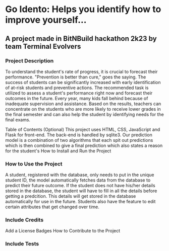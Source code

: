 # Go Idento: Helps you identify how to improve yourself...

## A project made in BitNBuild hackathon 2k23 by team Terminal Evolvers


### Project Description
To understand the student's rate of progress, it is crucial to forecast their performance. "Prevention is better than cure," goes the saying. The success of students can be significantly increased with early identification of at-risk students and preventive actions. The recommended task is utilized to assess a student's performance right now and forecast their outcomes in the future. Every year, many kids fall behind because of inadequate supervision and assistance. Based on the results, teachers can concentrate on the students who are more likely to receive lower grades in the final semester and can also help the student by identifying needs for the final exams.

Table of Contents (Optional)
This project uses HTML, CSS, JavaScript and Flask for front-end. The back-end is handled by sqlite3. Our prediction model is a combination of two algorithms that each spit out predictions which is then combined to give a final prediction which also states a reason for the student's 
How to Install and Run the Project

### How to Use the Project
A  student, registered with the database, only needs to put in the unique student ID, the model automatically fetches data from the database to predict their future outcome. If the student does not have his/her details stored in the database, the student will have to fill in all the details before getting a predcition. This details will get stored in the database automatically for use in the future. Students also have the feature to edit certain attributes that get changed over time.
### Include Credits
Add a License
Badges
How to Contribute to the Project
### Include Tests
